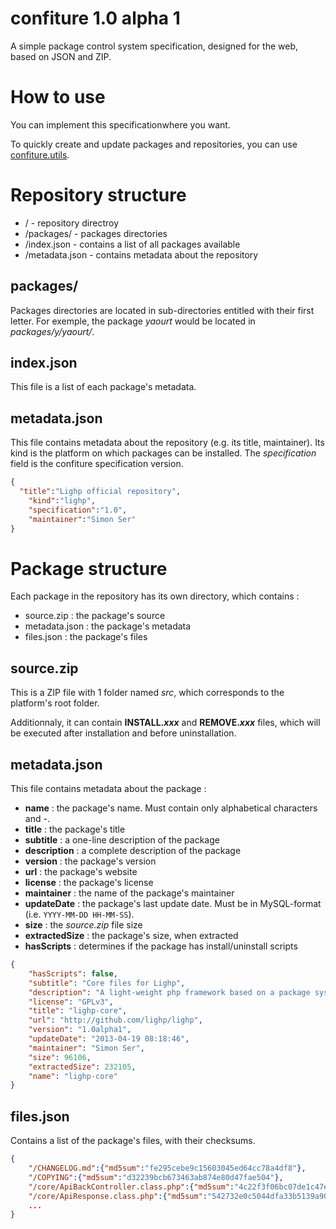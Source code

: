 confiture 1.0 alpha 1
=====================

A simple package control system specification, designed for the web, based on JSON and ZIP.

How to use
==========

You can implement this specificationwhere you want.

To quickly create and update packages and repositories, you can use [confiture.utils](http://github.com/simonser/confiture.utils).

Repository structure
=================

* / - repository directroy
* /packages/ - packages directories
* /index.json - contains a list of all packages available
* /metadata.json - contains metadata about the repository

packages/
---------

Packages directories are located in sub-directories entitled with their first letter. For exemple, the package _yaourt_ would be located in _packages/y/yaourt/_.

index.json
----------

This file is a list of each package's metadata.

metadata.json
-------------

This file contains metadata about the repository (e.g. its title, maintainer). Its kind is the platform on which packages can be installed. The _specification_ field is the confiture specification version.
```json
{
  "title":"Lighp official repository",
	"kind":"lighp",
	"specification":"1.0",
	"maintainer":"Simon Ser"
}
```

Package structure
=================

Each package in the repository has its own directory, which contains :
* source.zip : the package's source
* metadata.json : the package's metadata
* files.json : the package's files

source.zip
----------

This is a ZIP file with 1 folder named _src_, which corresponds to the platform's root folder.

Additionnaly, it can contain **INSTALL.<em>xxx</em>** and **REMOVE.<em>xxx</em>** files, which will be executed after installation and before uninstallation.

metadata.json
-------------

This file contains metadata about the package :
* **name** : the package's name. Must contain only alphabetical characters and _-_.
* **title** : the package's title
* **subtitle** : a one-line description of the package
* **description** : a complete description of the package
* **version** : the package's version
* **url** : the package's website
* **license** : the package's license
* **maintainer** : the name of the package's maintainer
* **updateDate** : the package's last update date. Must be in MySQL-format (i.e. `YYYY-MM-DD HH-MM-SS`).
* **size** : the _source.zip_ file size
* **extractedSize** : the package's size, when extracted
* **hasScripts** : determines if the package has install/uninstall scripts

```json
{
    "hasScripts": false, 
    "subtitle": "Core files for Lighp", 
    "description": "A light-weight php framework based on a package system.", 
    "license": "GPLv3", 
    "title": "lighp-core", 
    "url": "http://github.com/lighp/lighp", 
    "version": "1.0alpha1", 
    "updateDate": "2013-04-19 08:18:46", 
    "maintainer": "Simon Ser", 
    "size": 96106, 
    "extractedSize": 232105, 
    "name": "lighp-core"
}
```

files.json
----------

Contains a list of the package's files, with their checksums.

```json
{
	"/CHANGELOG.md":{"md5sum":"fe295cebe9c15603045ed64cc78a4df8"},
	"/COPYING":{"md5sum":"d32239bcb673463ab874e80d47fae504"},
	"/core/ApiBackController.class.php":{"md5sum":"4c22f3f06bc07de1c47e12d9948f0e84"},
	"/core/ApiResponse.class.php":{"md5sum":"542732e0c5044dfa33b5139a904798fa"},
	...
}
```
